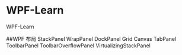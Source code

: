 # WPF-Learn
WPF-Learn

##WPF 布局
StackPanel
WrapPanel
DockPanel
Grid
Canvas
TabPanel
ToolbarPanel
ToolbarOverflowPanel
VirtualizingStackPanel
